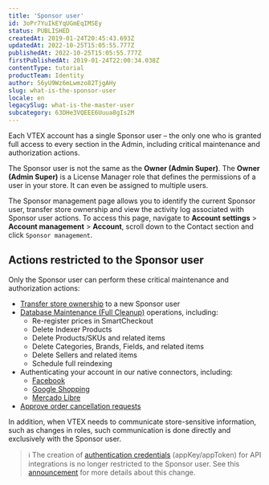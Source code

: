 ```yaml
---
title: 'Sponsor user'
id: 3oPr7YuIkEYqUGmEqIMSEy
status: PUBLISHED
createdAt: 2019-01-24T20:45:43.693Z
updatedAt: 2022-10-25T15:05:55.777Z
publishedAt: 2022-10-25T15:05:55.777Z
firstPublishedAt: 2019-01-24T22:00:34.038Z
contentType: tutorial
productTeam: Identity
author: 56yU9Wz6mLwmzo82TjgAHy
slug: what-is-the-sponsor-user
locale: en
legacySlug: what-is-the-master-user
subcategory: 63DHe3VQEEE6Uuua8gIs2M
---
```


Each VTEX account has a single Sponsor user – the only one who is granted full access to every section in the Admin, including critical maintenance and authorization actions.

<div class = "alert alert-warning">
The Sponsor user is not the same as the <b>Owner (Admin Super)</b>. The <b>Owner (Admin Super)</b> is a License Manager role that defines the permissions of a user in your store. It can even be assigned to multiple users.
</div>

The Sponsor management page allows you to identify the current Sponsor user, transfer store ownership and view the activity log associated with Sponsor user actions. To access this page, navigate to **Account settings** > **Account management** > **Account**, scroll down to the Contact section and click `Sponsor management`.

## Actions restricted to the Sponsor user

Only the Sponsor user can perform these critical maintenance and authorization actions:

* [Transfer store ownership](https://help.vtex.com/en/tutorial/transferring-store-ownership) to a new Sponsor user
* [Database Maintenance (Full Cleanup)](https://help.vtex.com/en/tutorial/database-maintenance-full-cleanup--34P9LGs7BCIQK6acQom802) operations, including:
    * Re-register prices in SmartCheckout
    * Delete Indexer Products
    * Delete Products/SKUs and related items
    * Delete Categories, Brands, Fields, and related items
    * Delete Sellers and related items
    * Schedule full reindexing
* Authenticating your account in our native connectors, including:
    * [Facebook](https://help.vtex.com/en/tracks/facebook-integration--7h8KvIC4DbRRc8VlyJ8PFc/5OP69kHWKca01wLH0w10jX)
    * [Google Shopping](https://help.vtex.com/en/tracks/integrating-with-google-shopping--25Sl7iOqq58PGfVfTAo8Xw/44hAYlKYSRZMTNY3ELxeQ2)
    * [Mercado Libre](https://help.vtex.com/en/tracks/mercado-libre-integration-set-up--2YfvI3Jxe0CGIKoWIGQEIq/4leBEAd22Icm46kGeiGgak)
* [Approve order cancellation requests](https://help.vtex.com/en/tutorial/how-does-cancellation-work-when-requested-by-the-customer--3wEI6DUNtecooG2Ki4Akqo)

In addition, when VTEX needs to communicate store-sensitive information, such as changes in roles, such communication is done directly and exclusively with the Sponsor user.

>ℹ️ The creation of [authentication credentials](https://help.vtex.com/en/tutorial/application-keys--2iffYzlvvz4BDMr6WGUtet) (appKey/appToken) for API integrations is no longer restricted to the Sponsor user. See this [announcement](https://help.vtex.com/en/announcements/changes-in-the-name-and-restricted-actions-available-to-the-master-user) for more details about this change.
